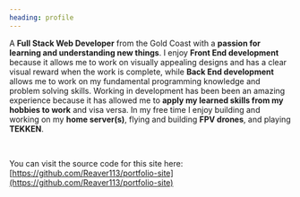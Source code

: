 ```yaml
---
heading: profile
---
```


A **Full Stack Web Developer** from the Gold Coast with a **passion for learning and understanding new things**. I enjoy **Front End development** because it allows me to work on visually appealing designs and has a clear visual reward when the work is complete, while **Back End development** allows me to work on my fundamental programming knowledge and problem solving skills. Working in development has been been an amazing experience because it has allowed me to **apply my learned skills from my hobbies to work** and visa versa. In my free time I enjoy building and working on my **home server(s)**, flying and building **FPV drones**, and playing **TEKKEN**.

&nbsp;
&nbsp;

You can visit the source code for this site here: [https://github.com/Reaver113/portfolio-site](https://github.com/Reaver113/portfolio-site)